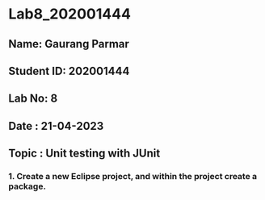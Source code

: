 # Lab8_202001444

## Name: Gaurang Parmar

## Student ID: 202001444

## Lab No: 8

## Date : 21-04-2023

## Topic : Unit testing with JUnit


### 1. Create a new Eclipse project, and within the project create a package.
